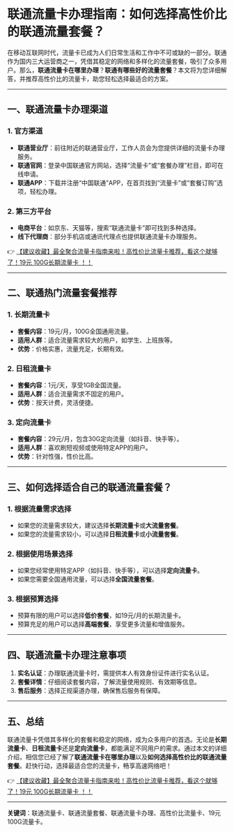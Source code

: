 # 联通流量卡办理指南：如何选择高性价比的联通流量套餐？

在移动互联网时代，流量卡已成为人们日常生活和工作中不可或缺的一部分。联通作为国内三大运营商之一，凭借其稳定的网络和多样化的流量套餐，吸引了众多用户。那么，**联通流量卡在哪里办理**？**联通有哪些好的流量套餐**？本文将为您详细解答，并推荐高性价比的流量卡，助您轻松选择最适合的方案。

---

## 一、联通流量卡办理渠道

### 1. 官方渠道
- **联通营业厅**：前往附近的联通营业厅，工作人员会为您提供详细的流量卡办理服务。
- **联通官网**：登录中国联通官方网站，选择“流量卡”或“套餐办理”栏目，即可在线申请。
- **联通APP**：下载并注册“中国联通”APP，在首页找到“流量卡”或“套餐订购”选项，轻松办理。

### 2. 第三方平台
- **电商平台**：如京东、天猫等，搜索“联通流量卡”即可找到多种选择。
- **线下代理商**：部分手机店或通讯代理点也提供联通流量卡办理服务。

👉 [【建议收藏】最全聚合流量卡指南来啦！高性价比流量卡推荐，看这个就够了！19元 100G长期流量卡 ！！](https://bit.ly/Liuliangka)

---

## 二、联通热门流量套餐推荐

### 1. 长期流量卡
- **套餐内容**：19元/月，100G全国通用流量。
- **适用人群**：适合流量需求较大的用户，如学生、上班族等。
- **优势**：价格实惠，流量充足，长期有效。

### 2. 日租流量卡
- **套餐内容**：1元/天，享受1GB全国流量。
- **适用人群**：适合流量需求不固定的用户。
- **优势**：按天计费，灵活便捷。

### 3. 定向流量卡
- **套餐内容**：29元/月，包含30G定向流量（如抖音、快手等）。
- **适用人群**：喜欢刷短视频或使用特定APP的用户。
- **优势**：针对性强，性价比高。

---

## 三、如何选择适合自己的联通流量套餐？

### 1. 根据流量需求选择
- 如果您的流量需求较大，建议选择**长期流量卡**或**大流量套餐**。
- 如果您的流量需求较小，可以选择**日租流量卡**或**小流量套餐**。

### 2. 根据使用场景选择
- 如果您经常使用特定APP（如抖音、快手等），可以选择**定向流量卡**。
- 如果您需要全国通用流量，可以选择**全国流量套餐**。

### 3. 根据预算选择
- 预算有限的用户可以选择**低价套餐**，如19元/月的长期流量卡。
- 预算充足的用户可以选择**高端套餐**，享受更多流量和增值服务。

---

## 四、联通流量卡办理注意事项

1. **实名认证**：办理联通流量卡时，需提供本人有效身份证件进行实名认证。
2. **套餐详情**：仔细阅读套餐内容，了解流量使用规则、有效期等信息。
3. **售后服务**：选择正规渠道办理，确保售后服务有保障。

---

## 五、总结

联通流量卡凭借其多样化的套餐和稳定的网络，成为众多用户的首选。无论是**长期流量卡**、**日租流量卡**还是**定向流量卡**，都能满足不同用户的需求。通过本文的详细介绍，相信您已经了解了**联通流量卡在哪里办理**以及**如何选择高性价比的联通流量套餐**。赶快行动，选择最适合您的流量卡，畅享高速网络吧！

👉 [【建议收藏】最全聚合流量卡指南来啦！高性价比流量卡推荐，看这个就够了！19元 100G长期流量卡 ！！](https://bit.ly/Liuliangka)

---

**关键词**：联通流量卡、联通流量套餐、联通流量卡办理、高性价比流量卡、19元 100G流量卡。